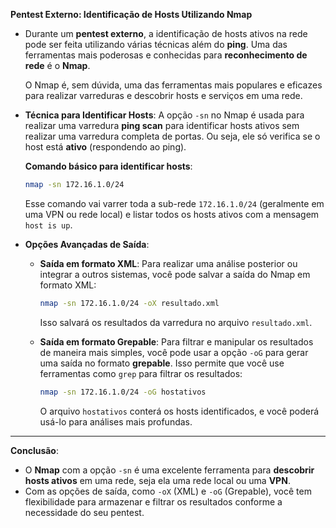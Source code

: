 **Pentest Externo: Identificação de Hosts Utilizando Nmap**

- Durante um **pentest externo**, a identificação de hosts ativos na rede pode ser feita utilizando várias técnicas além do **ping**. Uma das ferramentas mais poderosas e conhecidas para **reconhecimento de rede** é o **Nmap**.
  
  O Nmap é, sem dúvida, uma das ferramentas mais populares e eficazes para realizar varreduras e descobrir hosts e serviços em uma rede.

- **Técnica para Identificar Hosts**:
  A opção `-sn` no Nmap é usada para realizar uma varredura **ping scan** para identificar hosts ativos sem realizar uma varredura completa de portas. Ou seja, ele só verifica se o host está **ativo** (respondendo ao ping).

  **Comando básico para identificar hosts**:

  ```bash
  nmap -sn 172.16.1.0/24
  ```

  Esse comando vai varrer toda a sub-rede `172.16.1.0/24` (geralmente em uma VPN ou rede local) e listar todos os hosts ativos com a mensagem `host is up`.

- **Opções Avançadas de Saída**:

  - **Saída em formato XML**: Para realizar uma análise posterior ou integrar a outros sistemas, você pode salvar a saída do Nmap em formato XML:

    ```bash
    nmap -sn 172.16.1.0/24 -oX resultado.xml
    ```

    Isso salvará os resultados da varredura no arquivo `resultado.xml`.

  - **Saída em formato Grepable**: Para filtrar e manipular os resultados de maneira mais simples, você pode usar a opção `-oG` para gerar uma saída no formato **grepable**. Isso permite que você use ferramentas como `grep` para filtrar os resultados:

    ```bash
    nmap -sn 172.16.1.0/24 -oG hostativos
    ```

    O arquivo `hostativos` conterá os hosts identificados, e você poderá usá-lo para análises mais profundas.

---

**Conclusão**:
- O **Nmap** com a opção `-sn` é uma excelente ferramenta para **descobrir hosts ativos** em uma rede, seja ela uma rede local ou uma **VPN**.
- Com as opções de saída, como `-oX` (XML) e `-oG` (Grepable), você tem flexibilidade para armazenar e filtrar os resultados conforme a necessidade do seu pentest.